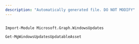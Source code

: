 ```yaml
---
description: "Automatically generated file. DO NOT MODIFY"
---
```


```powershellv1

Import-Module Microsoft.Graph.WindowsUpdates

Get-MgWindowsUpdatesUpdatableAsset

```